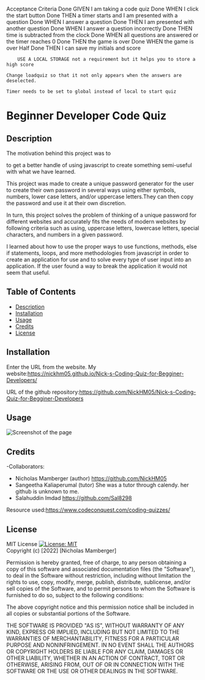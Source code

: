 Acceptance Criteria
Done    GIVEN I am taking a code quiz
Done    WHEN I click the start button
Done    THEN a timer starts and I am presented with a question
Done    WHEN I answer a question
Done    THEN I am presented with another question
Done    WHEN I answer a question incorrectly
Done    THEN time is subtracted from the clock
Done    WHEN all questions are answered or the timer reaches 0
Done    THEN the game is over
Done    WHEN the game is over
Half Done        THEN I can save my initials and score

        USE A LOCAL STORAGE not a requirement but it helps you to store a high score

    Change loadquiz so that it not only appears when the answers are deselected.

    Timer needs to be set to global instead of local to start quiz

# Beginner Developer Code Quiz

## Description
The motivation behind this project was to 


to get a better handle of using javascript to create something semi-useful with what we have learned.

This project was made to create a unique password generator for the user to create their own password in several ways using either symbols, numbers, lower case letters, and/or uppercase letters.They can then copy the password and use it at their own discretion.

In turn, this project solves the problem of thinking of a unique password for different websites and accurately fits the needs of modern websites by following criteria such as using, uppercase letters, lowercase letters, special characters, and numbers in a given password.

I learned about how to use the proper ways to use functions, methods, else if statements, loops, and more methodologies from javascript in order to create an application for use and to solve every type of user input into an application. If the user found a way to break the application it would not seem that useful.



## Table of Contents

- [Description](#description)
- [Installation](#installation)
- [Usage](#usage)
- [Credits](#credits)
- [License](#license)

## Installation

Enter the URL from the website. My website:https://nickhm05.github.io/Nick-s-Coding-Quiz-for-Begginer-Developers/

URL of the github repository:https://github.com/NickHM05/Nick-s-Coding-Quiz-for-Begginer-Developers
## Usage
![Screenshot of the page](./assets/images/ "Screenshot Page")


## Credits

-Collaborators:
- Nicholas Mamberger (author) https://github.com/NickHM05
- Sangeetha Kaliaperumal (tutor) She was a tutor through calendy. her github is unknown to me.
- Salahuddin Imdad https://github.com/Sal8298

Resource used:https://www.codeconquest.com/coding-quizzes/

## License

MIT License
[![License: MIT](https://img.shields.io/badge/License-MIT-yellow.svg)](https://opensource.org/licenses/MIT)
<br>Copyright (c) [2022] [Nicholas Mamberger]

Permission is hereby granted, free of charge, to any person obtaining a copy
of this software and associated documentation files (the "Software"), to deal
in the Software without restriction, including without limitation the rights
to use, copy, modify, merge, publish, distribute, sublicense, and/or sell
copies of the Software, and to permit persons to whom the Software is
furnished to do so, subject to the following conditions:

The above copyright notice and this permission notice shall be included in all
copies or substantial portions of the Software.

THE SOFTWARE IS PROVIDED "AS IS", WITHOUT WARRANTY OF ANY KIND, EXPRESS OR
IMPLIED, INCLUDING BUT NOT LIMITED TO THE WARRANTIES OF MERCHANTABILITY,
FITNESS FOR A PARTICULAR PURPOSE AND NONINFRINGEMENT. IN NO EVENT SHALL THE
AUTHORS OR COPYRIGHT HOLDERS BE LIABLE FOR ANY CLAIM, DAMAGES OR OTHER
LIABILITY, WHETHER IN AN ACTION OF CONTRACT, TORT OR OTHERWISE, ARISING FROM,
OUT OF OR IN CONNECTION WITH THE SOFTWARE OR THE USE OR OTHER DEALINGS IN THE
SOFTWARE.